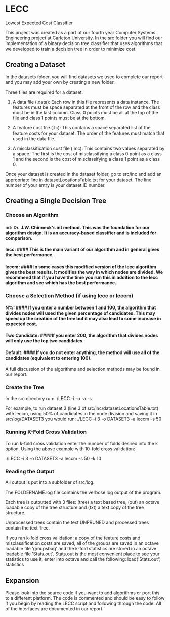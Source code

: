 LECC
====

Lowest Expected Cost Classifier

This project was created as a part of our fourth year Computer Systems Engineering project at Carleton University.  In the src folder you will find our implementation of a binary decision tree classifier that uses algorithms that we developed to train a decision tree in order to minimize cost.

## Creating a Dataset 
In the datasets folder, you will find datasets we used to complete our report and you may add your own by creating a new folder. 

 Three files are required for a dataset:

 1) A data file (.data): Each row in this file represents a data instance.  The features must be space separated at the front of the row and the class must be in the last column.  Class 0 points must be all at the top of the file and class 1 points must be at the bottom.

 2) A feature cost file (.fc): This contains a space separated list of the feature costs for your dataset.  The order of the features must match that used in the data file.
 
 3) A misclassification cost file (.mc): This contains two values separated by a space.  The first is the cost of misclassifying a class 0 point as a class 1 and the second is the cost of misclassifying a class 1 point as a class 0.

Once your dataset is created in the dataset folder, go to src/inc and add an appropriate line in datasetLocationsTable.txt for your dataset.  The line number of your entry is your dataset ID number.

## Creating a Single Decision Tree ##
### Choose an Algorithm ###
#### int: Dr. J.W. Chinneck's int method.  This was the foundation for our algorithm design.  It is an accuracy-based classifier and is included for comparison.
#### lecc: #### This is the main variant of our algorithm and in general gives the best performance.
#### leccm:  #### In some cases this modified version of the lecc algorithm gives the best results.  It modifies the way in which nodes are divided.  We recommend that if you have the time you run this in addition to the lecc algorithm and see which has the best performance.

### Choose a Selection Method (if using lecc or leccm) ###
#### N%: #### If you enter a number between 1 and 100, the algorithm that divides nodes will used the given percentage of candidates.  This may speed up the creation of the tree but it may also lead to some increase in expected cost.  
#### Two Candidate: ####If you enter 200, the algorithm that divides nodes will only use the top two candidates.
#### Default: #### If you do not enter anything, the method will use all of the candidates (equivalent to entering 100).

A full discussion of the algorithms and selection methods may be found in our report.

### Create the Tree ###
In the src directory run:
./LECC -i <datasetID> -o <FOLDERNAME> -a <algorithm> -s <selection method>

For example, to run dataset 3 (line 3 of src/inc/datasetLocationsTable.txt) with leccm, using 50% of candidates in the node division and saving it in src/log/DATASET3 you would run:
./LECC -i 3 -o DATASET3 -a leccm -s 50

### Running K-Fold Cross Validation ###
To run k-fold cross validation enter the number of folds desired into the k option.  Using the above example with 10-fold cross validation:

./LECC -i 3 -o DATASET3 -a leccm -s 50 -k 10

### Reading the Output ###
All output is put into a subfolder of src/log.

The FOLDERNAME.log file contains the verbose log output of the program.

Each tree is outputted with 3 files: (tree) a text based tree, (out) an octave loadable copy of the tree structure and (txt) a text copy of the tree structure.

Unprocessed trees contain the text UNPRUNED and processed trees contain the text Tree.  

If you ran k-fold cross validation: a copy of the feature costs and misclassification costs are saved, all of the groups are saved in an octave loadable file 'groupsbag' and the k-fold statistics are stored in an octave loadable file 'Stats.out'.  Stats.out is the most convenient place to see your statistics to use it, enter into octave and call the following:
load('Stats.out')
statistics

## Expansion ##
Please look into the source code if you want to add algorithms or port this to a different platform.  The code is commented and should be easy to follow if you begin by reading the LECC script and following through the code.  All of the interfaces are documented in our report.